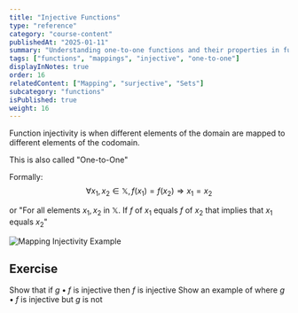 ```yaml
---
title: "Injective Functions"
type: "reference"
category: "course-content"
publishedAt: "2025-01-11"
summary: "Understanding one-to-one functions and their properties in function theory."
tags: ["functions", "mappings", "injective", "one-to-one"]
displayInNotes: true
order: 16
relatedContent: ["Mapping", "surjective", "Sets"]
subcategory: "functions"
isPublished: true
weight: 16
---
```


Function injectivity is when different elements of the domain are mapped to different elements of the codomain.

This is also called "One-to-One"

Formally:
$$\forall x_1, x_2 \in \mathbb{X}, f(x_1)=f(x_2) \Rightarrow x_1=x_2$$

or "For all elements $x_1, x_2$ in $\mathbb{X}$. If $f$ of $x_1$ equals $f$ of $x_2$ that implies that $x_1$ equals $x_2$"

<img 
  src="/assets/images/Injective.png" 
  alt="Mapping Injectivity Example" 
  width={600} 
  height={400} 
/>

## Exercise
Show that if $g \bullet f$ is injective then $f$ is injective
Show an example of where $g \bullet f$ is injective but $g$ is not